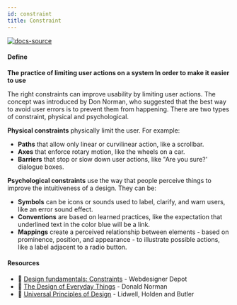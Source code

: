 ```yaml
---
id: constraint
title: Constraint
---
```


[![docs-source](https://img.shields.io/badge/SRC-UX%20Companion-blue)](https://play.google.com/store/apps/details?id=com.cyberduck.uxcompanion)

#### Define

**The practice of limiting user actions on a system In order to make it easier to use**

The right constraints can improve usability by limiting user actions. The concept was introduced by Don Norman, who suggested that the best way to avoid user errors is to prevent them from happening. There are two types of constraint, physical and psychological.

**Physical constraints** physically limit the user. For example:

* **Paths** that allow only linear or curvilinear action, like a scrollbar.
* **Axes** that enforce rotary motion, like the wheels on a car.
* **Barriers** that stop or slow down user actions, like "Are you sure?' dialogue boxes.

**Psychological constraints** use the way that people perceive things to improve the intuitiveness of a design. They can be:

* **Symbols** can be icons or sounds used to label, clarify, and warn users, like an error sound effect.
* **Conventions** are based on learned practices, like the expectation that underlined text in the color blue will be a link.
* **Mappings** create a perceived relationship between elements - based on prominence, position, and appearance - to illustrate possible actions, like a label adjacent to a radio button.

#### Resources

* 📃 [Design fundamentals: Constraints](https://www.webdesignerdepot.com/2013/02/design-fundamentals-constraints/) - Webdesigner Depot
* 📘 [The Design of Everyday Things](https://www.amazon.co.uk/Design-Everyday-Things-Donald-Norman/dp/0262640376) - Donald Norman
* 📘 [Universal Principles of Design](https://www.amazon.co.uk/gp/product/1592535879) - Lidwell, Holden and Butler